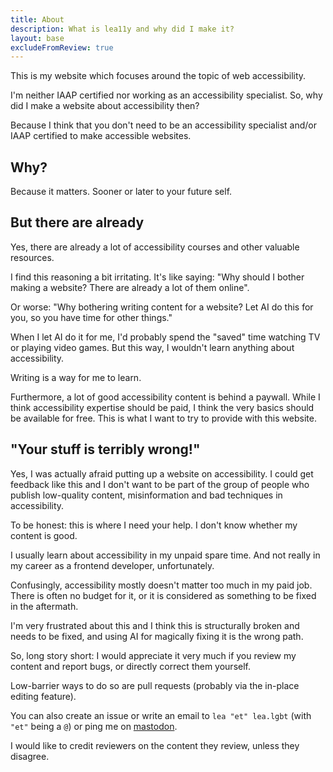 ```yaml
---
title: About
description: What is lea11y and why did I make it?
layout: base
excludeFromReview: true
---
```

This is my website which focuses around the topic of web accessibility.

I'm neither IAAP certified nor working as an accessibility specialist.
So, why did I make a website about accessibility then?

Because I think that you don't need to be an accessibility specialist
and/or IAAP certified to make accessible websites.

## Why?

Because it matters. Sooner or later to your future self.

## But there are already

Yes, there are already a lot of accessibility courses and other valuable
resources.

I find this reasoning a bit irritating. It's like saying: "Why should
I bother making a website? There are already a lot of them online".

Or worse: "Why bothering writing content for a website? Let AI do this for you,
so you have time for other things."

When I let AI do it for me, I'd probably spend the "saved" time watching TV
or playing video games. But this way, I wouldn't learn anything about accessibility.

Writing is a way for me to learn.

Furthermore, a lot of good accessibility content is behind a paywall. While
I think accessibility expertise should be paid, I think the very basics should
be available for free. This is what I want to try to provide with this website.

## "Your stuff is terribly wrong!"

Yes, I was actually afraid putting up a website on accessibility. I could get
feedback like this and I don't want to be part of the group of people who
publish low-quality content, misinformation and bad techniques in accessibility.

To be honest: this is where I need your help.
I don't know whether my content is good.

I usually learn about accessibility in my unpaid spare time.
And not really in my career as a frontend developer, unfortunately.

Confusingly, accessibility mostly doesn't matter too much in my paid job.
There is often no budget for it, or it is considered as something
to be fixed in the aftermath.

I'm very frustrated about this and I think this is structurally broken
and needs to be fixed, and using AI for magically fixing it is the
wrong path.

So, long story short: I would appreciate it very much if you review my content
and report bugs, or directly correct them yourself.

Low-barrier ways to do so are pull requests (probably via the in-place editing feature).

You can also create an issue or write an email
to `lea "et" lea.lgbt` (with `"et"` being a `@`) or ping me on [mastodon](https://lea.lgbt/@lea).

I would like to credit reviewers on the content they review, unless they disagree.
